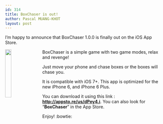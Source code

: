 ```yaml
---
id: 314
title: BoxChaser is out!
author: Pascal MUANG-KHOT
layout: post
---
```


I&#8217;m happy to announce that BoxChaser 1.0.0 is finally out on the iOS App Store.

<img src="https://www.mkpascal.net/images/public/boxchaser.jpeg" style="width:20%;float:left;padding: 0px 20px 10px 0px;" />

BoxChaser is a simple game with two game modes, relax and revenge!

Just move your phone and chase boxes or the boxes will chase you.

It is compatible with iOS 7+. This app is optimized for the new iPhone 6, and iPhone 6 Plus.

You can download it using this link : **<http://appsto.re/us/dPey4.i>**. You can also look for &#8220;**BoxChaser**&#8221; in the App Store.

Enjoy! :bowtie:

&nbsp;

 [1]: http://www.mkpascal.net/blog/wp-content/uploads/2014/12/icon175x175.png
 [2]: http://www.mkpascal.net/blog/wp-content/uploads/2014/12/pr_source.png
